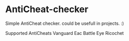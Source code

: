 # AntiCheat-checker
Simple  AntiCheat checker. could be usefull in projects. :)

Supported AntiCheats
Vanguard
Eac
Battle Eye
Ricochet
